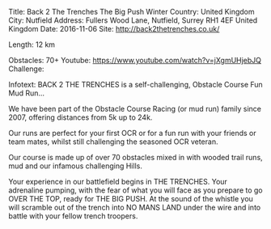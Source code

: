 Title: Back 2 The Trenches The Big Push Winter
Country: United Kingdom
City: Nutfield
Address: Fullers Wood Lane, Nutfield, Surrey RH1 4EF United Kingdom
Date: 2016-11-06
Site: http://back2thetrenches.co.uk/
   
Length: 12 km

Obstacles: 70+
Youtube: https://www.youtube.com/watch?v=jXgmUHjebJQ
Challenge: 

Infotext: BACK 2 THE TRENCHES is a self-challenging, Obstacle Course Fun Mud Run... 

We have been part of the Obstacle Course Racing (or mud run) family since 2007, offering distances from 5k up to 24k. 

Our runs are perfect for your first OCR or for a fun run with your friends or team mates, whilst still challenging the seasoned OCR veteran. 

Our course is made up of over 70 obstacles mixed in with wooded trail runs, mud and our infamous challenging Hills. 

Your experience in our battlefield begins in THE TRENCHES. Your adrenaline pumping, with the fear of what you will face as you prepare to go OVER THE TOP, ready for THE BIG PUSH. At the sound of the whistle you will scramble out of the trench into NO MANS LAND under the wire and into battle with your fellow trench troopers.